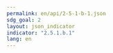 ```yaml
---
permalink: en/api/2-5-1-b-1.json
sdg_goal: 2
layout: json_indicator
indicator: "2.5.1.b.1"
lang: en
---
```


